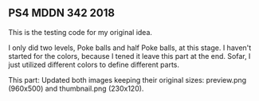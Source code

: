 ## PS4 MDDN 342 2018

This is the testing code for my original idea. 

I only did two levels, Poke balls and half Poke balls, at this stage. I haven't started for the colors, because I tened it leave this part at the end. Sofar, I just utilized different colors to define different parts.

This part: Updated both images keeping their original sizes:
preview.png (960x500) and thumbnail.png (230x120).
